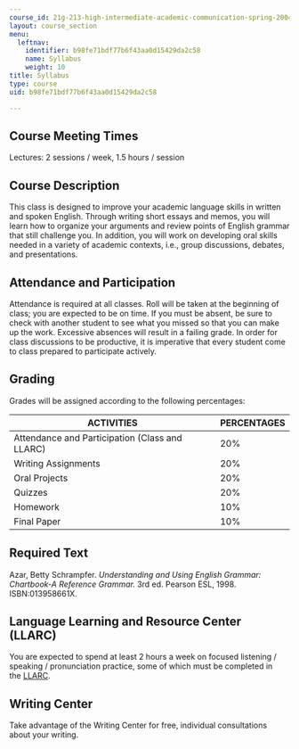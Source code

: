 ```yaml
---
course_id: 21g-213-high-intermediate-academic-communication-spring-2004
layout: course_section
menu:
  leftnav:
    identifier: b98fe71bdf77b6f43aa0d15429da2c58
    name: Syllabus
    weight: 10
title: Syllabus
type: course
uid: b98fe71bdf77b6f43aa0d15429da2c58

---
```


Course Meeting Times
--------------------

Lectures: 2 sessions / week, 1.5 hours / session

Course Description
------------------

This class is designed to improve your academic language skills in written and spoken English. Through writing short essays and memos, you will learn how to organize your arguments and review points of English grammar that still challenge you. In addition, you will work on developing oral skills needed in a variety of academic contexts, i.e., group discussions, debates, and presentations.

Attendance and Participation
----------------------------

Attendance is required at all classes. Roll will be taken at the beginning of class; you are expected to be on time. If you must be absent, be sure to check with another student to see what you missed so that you can make up the work. Excessive absences will result in a failing grade. In order for class discussions to be productive, it is imperative that every student come to class prepared to participate actively.

Grading
-------

Grades will be assigned according to the following percentages:

| ACTIVITIES | PERCENTAGES |
| --- | --- |
| Attendance and Participation (Class and LLARC) | 20% |
| Writing Assignments | 20% |
| Oral Projects | 20% |
| Quizzes | 20% |
| Homework | 10% |
| Final Paper | 10% 

Required Text
-------------

Azar, Betty Schrampfer. _Understanding and Using English Grammar: Chartbook-A Reference Grammar._ 3rd ed. Pearson ESL, 1998. ISBN:013958661X.

Language Learning and Resource Center (LLARC)
---------------------------------------------

You are expected to spend at least 2 hours a week on focused listening / speaking / pronunciation practice, some of which must be completed in the [LLARC](http://llarc.mit.edu/).

Writing Center
--------------

Take advantage of the Writing Center for free, individual consultations about your writing.